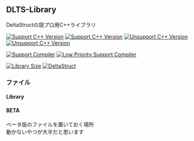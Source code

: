 ## DLTS-Library
DeltaStructの競プロ用C++ライブラリ

[![Support C++ Version](https://img.shields.io/badge/Support%20C%2B%2B%20Version-17-blue)](https://cpprefjp.github.io/lang/cpp17.html)
[![Support C++ Version](https://img.shields.io/badge/Support%20C%2B%2B%20Version-20-blue)](https://cpprefjp.github.io/lang/cpp20.html)
[![Unsupport C++ Version](https://img.shields.io/badge/Unsupport%20Support%20C%2B%2B%20Version-~14-blue)](https://cpprefjp.github.io)
[![Unsupport C++ Version](https://img.shields.io/badge/Unsupport%20Support%20C%2B%2B%20Version-23-blue)](https://cpprefjp.github.io/lang/cpp23.html)

[![Support Compiler](https://img.shields.io/badge/Support%20Compiler-G%2B%2B-blue)](https://gcc.gnu.org/)
[![Low Priority Support Compiler](https://img.shields.io/badge/Low%20Priority%20Support%20Compiler-Clang-blue)]([https://gcc.gnu.org/](https://clang.llvm.org/))

[![Library Size](https://img.shields.io/github/repo-size/DeltaStruct/DLTS-Library?label=Library%20Size)](https://github.com/DeltaStruct/DLTS-Library/blob/main/)
[![DeltaStruct](https://img.shields.io/endpoint?url=https%3A%2F%2Fatcoder-badges.now.sh%2Fapi%2Fatcoder%2Fjson%2FDeltaStruct)](https://atcoder.jp/users/DeltaStruct)

### ファイル
#### Library
#### BETA
ベータ版のファイルを置いておく場所  
動かないやつが大半だと思います
